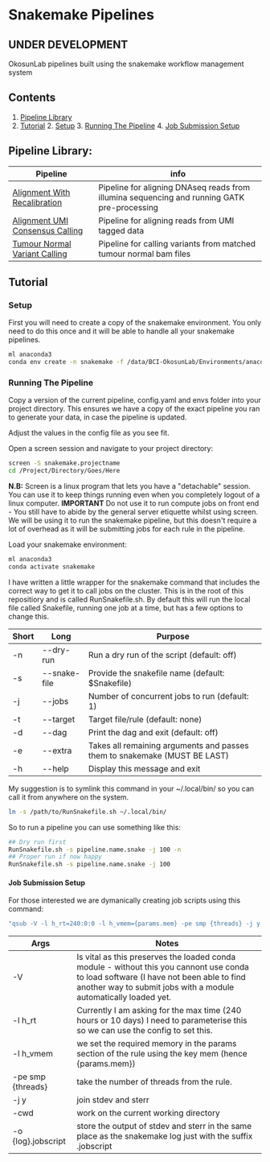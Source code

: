# Snakemake Pipelines

## UNDER DEVELOPMENT

OkosunLab pipelines built using the snakemake workflow management system

## Contents

1. [Pipeline Library](#Pipeline-Library)
2. [Tutorial](#Tutorial)
   2. [Setup](#Setup)
   3.   [Running The Pipeline](#Running-The-Pipeline)
      4.   [Job Submission Setup](#Job-Submission-Setup)

## Pipeline Library:

Pipeline | info
--- | --- 
[Alignment With Recalibration](https://github.com/OkosunLab/SnakemakePipelines/tree/main/Alignment.With.Recalibration) | Pipeline for aligning DNAseq reads from illumina sequencing and running GATK pre-processing
[Alignment UMI Consensus Calling](https://github.com/OkosunLab/SnakemakePipelines/tree/main/UMI.Consensus.Calling) | Pipeline for aligning reads from UMI tagged data
[Tumour Normal Variant Calling](https://github.com/OkosunLab/SnakemakePipelines/tree/main/Tumour.Normal.Variant.Calling) | Pipeline for calling variants from matched tumour normal bam files

## Tutorial

### Setup

First you will need to create a copy of the snakemake environment. You only need to do this once and it will be able to handle all your snakemake pipelines.

```bash
ml anaconda3
conda env create -n snakemake -f /data/BCI-OkosunLab/Environments/anaconda3/20240513.snakemake.8.11.3.yml
```

### Running The Pipeline

Copy a version of the current pipeline, config.yaml and envs folder into your project directory. This ensures we have a copy of the exact pipeline you ran to generate your data, in case the pipeline is updated.

Adjust the values in the config file as you see fit.

Open a screen session and navigate to your project directory:

```bash
screen -S snakemake.projectname
cd /Project/Directory/Goes/Here
```

**N.B:** Screen is a linux program that lets you have a "detachable" session. You can use it to keep things running even when you completely logout of a linux computer. **IMPORTANT** Do not use it to run compute jobs on front end - You still have to abide by the general server etiquette whilst using screen. We will be using it to run the snakemake pipeline, but this doesn't require a lot of overhead as it will be submitting jobs for each rule in the pipeline.

Load your snakemake environment:

```bash
ml anaconda3
conda activate snakemake
```

I have written a little wrapper for the snakemake command that includes the correct way to get it to call jobs on the cluster. This is in the root of this repositiory and is called RunSnakefile.sh. By default this will run the local file called Snakefile, running one job at a time, but has a few options to change this.

Short | Long | Purpose
--- | --- | ---
-n | --dry-run | Run a dry run of the script (default: off)
-s | --snake-file | Provide the snakefile name (default: $Snakefile)
-j | --jobs | Number of concurrent jobs to run (default: 1)
-t | --target | Target file/rule (default: none)
-d | --dag | Print the dag and exit (default: off)
-e | --extra | Takes all remaining arguments and passes them to snakemake (MUST BE LAST)
-h | --help | Display this message and exit

My suggestion is to symlink this command in your ~/.local/bin/ so you can call it from anywhere on the system.

```bash
ln -s /path/to/RunSnakefile.sh ~/.local/bin/
```

So to run a pipeline you can use something like this:

```bash
## Dry run first
RunSnakefile.sh -s pipeline.name.snake -j 100 -n
## Proper run if now happy
RunSnakefile.sh -s pipeline.name.snake -j 100
```

#### Job Submission Setup

For those interested we are dymanically creating job scripts using this command:

```bash
"qsub -V -l h_rt=240:0:0 -l h_vmem={params.mem} -pe smp {threads} -j y -cwd -o {log}.jobscript"
```
Args | Notes
--- | ---
-V | Is vital as this preserves the loaded conda module - without this you cannont use conda to load software (I have not been able to find another way to submit jobs with a module automatically loaded yet.
-l h_rt | Currently I am asking for the max time (240 hours or 10 days) I need to parameterise this so we can use the config to set this.
-l h_vmem | we set the required memory in the params section of the rule using the key mem (hence {params.mem})
-pe smp {threads} | take the number of threads from the rule.
-j y | join stdev and sterr
-cwd | work on the current working directory
-o {log}.jobscript | store the output of stdev and sterr in the same place as the snakemake log just with the suffix .jobscript

